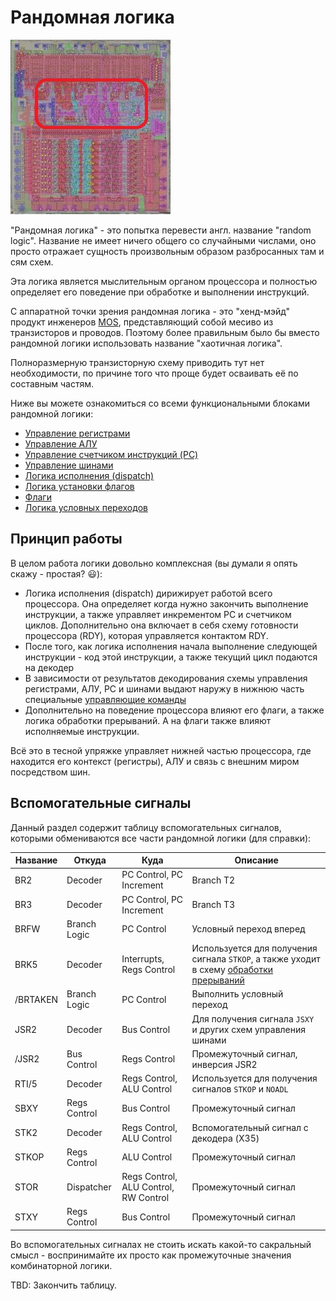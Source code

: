 # Рандомная логика

![6502_locator_random](/BreakingNESWiki/imgstore/6502_locator_random.jpg)

"Рандомная логика" - это попытка перевести англ. название "random logic". Название не имеет ничего общего со случайными числами, оно просто отражает сущность произвольным образом разбросанных там и сям схем.

Эта логика является мыслительным органом процессора и полностью определяет его поведение при обработке и выполнении инструкций.

С аппаратной точки зрения рандомная логика - это "хенд-мэйд" продукт инженеров [MOS](../MOS.md), представляющий собой месиво из транзисторов и проводов. Поэтому более правильным было бы вместо рандомной логики использовать название "хаотичная логика".

Полноразмерную транзисторную схему приводить тут нет необходимости, по причине того что проще будет осваивать её по составным частям.

Ниже вы можете ознакомиться со всеми функциональными блоками рандомной логики:
- [Управление регистрами](regs_control.md)
- [Управление АЛУ](alu_control.md)
- [Управление счетчиком инструкций (PC)](pc_control.md)
- [Управление шинами](bus_control.md)
- [Логика исполнения (dispatch)](dispatch.md)
- [Логика установки флагов](flags_control.md)
- [Флаги](flags.md)
- [Логика условных переходов](branch_logic.md)

## Принцип работы

В целом работа логики довольно комплексная (вы думали я опять скажу - простая? :smiley:):
- Логика исполнения (dispatch) дирижирует работой всего процессора. Она определяет когда нужно закончить выполнение инструкции, а также управляет инкрементом PC и счетчиком циклов. Дополнительно она включает в себя схему готовности процессора (RDY), которая управляется контактом RDY.
- После того, как логика исполнения начала выполнение следующей инструкции - код этой инструкции, а также текущий цикл подаются на декодер
- В зависимости от результатов декодирования схемы управления регистрами, АЛУ, PC и шинами выдают наружу в нижнюю часть специальные [управляющие команды](context_control.md)
- Дополнительно на поведение процессора влияют его флаги, а также логика обработки прерываний. А на флаги также влияют исполняемые инструкции.

Всё это в тесной упряжке управляет нижней частью процессора, где находится его контекст (регистры), АЛУ и связь с внешним миром посредством шин.

## Вспомогательные сигналы

Данный раздел содержит таблицу вспомогательных сигналов, которыми обмениваются все части рандомной логики (для справки):

|Название|Откуда|Куда|Описание|
|---|---|---|---|
|BR2|Decoder|PC Control, PC Increment|Branch T2|
|BR3|Decoder|PC Control, PC Increment|Branch T3|
|BRFW|Branch Logic|PC Control|Условный переход вперед|
|BRK5|Decoder|Interrupts, Regs Control|Используется для получения сигнала `STKOP`, а также уходит в схему [обработки прерываний](interrupts.md)|
|/BRTAKEN|Branch Logic|PC Control|Выполнить условный переход|
|JSR2|Decoder|Bus Control|Для получения сигнала `JSXY` и других схем управления шинами|
|/JSR2|Bus Control|Regs Control|Промежуточный сигнал, инверсия JSR2|
|RTI/5|Decoder|Regs Control, ALU Control|Используется для получения сигналов `STKOP` и `NOADL`|
|SBXY|Regs Control|Bus Control|Промежуточный сигнал|
|STK2|Decoder|Regs Control, ALU Control|Вспомогательный сигнал с декодера (X35)|
|STKOP|Regs Control|ALU Control|Промежуточный сигнал|
|STOR|Dispatcher|Regs Control, ALU Control, RW Control|Промежуточный сигнал|
|STXY|Regs Control|Bus Control|Промежуточный сигнал|

Во вспомогательных сигналах не стоить искать какой-то сакральный смысл - воcпринимайте их просто как промежуточные значения комбинаторной логики.

TBD: Закончить таблицу.
